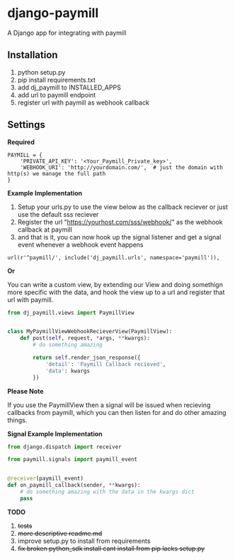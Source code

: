 django-paymill
====================

A Django app for integrating with paymill


Installation
------------

1. python setup.py
2. pip install requirements.txt
3. add dj_paymill to INSTALLED_APPS
4. add url to paymill endpoint
5. register url with paymill as webhook callback

Settings
--------


__Required__


```
PAYMILL = {
    'PRIVATE_API_KEY': '<Your_Paymill_Private_key>',
    'WEBHOOK_URI': 'http://yourdomain.com/',  # just the domain with http(s) we manage the full path
}
```


__Example Implementation__

1. Setup your urls.py to use the view below as the callback reciever or just use the default sss reciever
2. Register the url "https://yourhost.com/sss/webhook/" as the webhook callback at paymill
3. and that is it, you can now hook up the signal listener and get a signal event whenever a webhook event happens

```
url(r'^paymill/', include('dj_paymill.urls', namespace='paymill')),
```

__Or__

You can write a custom view, by extending our View and doing somethign more specific with the data, and hook the view up to a url and register that url with paymill.

```views.py
from dj_paymill.views import PaymillView


class MyPaymillViewWebhookRecieverView(PaymillView):
    def post(self, request, *args, **kwargs):
        # do something amazing

        return self.render_json_response({
            'detail': 'Paymill Callback recieved',
            'data': kwargs
        })
```


__Please Note__

If you use the PaymillView then a signal will be issued when recieving callbacks from paymill, which you can then listen for and do other amazing things.


__Signal Example Implementation__


```signals.py
from django.dispatch import receiver

from paymill.signals import paymill_event


@receiver(paymill_event)
def on_paymill_callback(sender, **kwargs):
    # do something amazing with the data in the kwargs dict
    pass
```


__TODO__

1. ~~tests~~
2. ~~more descriptive readme.md~~
3. improve setup.py to install from requirements
4. ~~fix broken python_sdk install cant install from pip lacks setup.py~~
